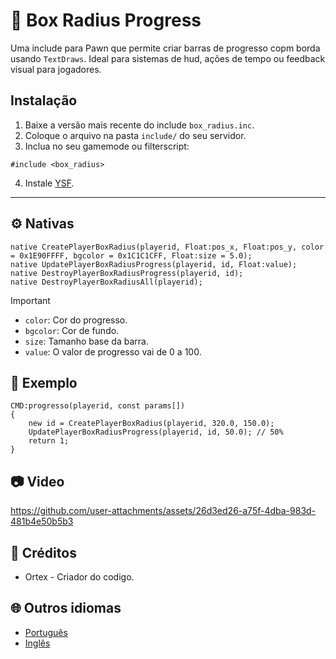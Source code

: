 # 📌 Box Radius Progress
Uma include para Pawn que permite criar barras de progresso copm borda usando `TextDraws`. Ideal para sistemas de hud, ações de tempo ou feedback visual para jogadores.

## Instalação

1. Baixe a versão mais recente do include `box_radius.inc`.
2. Coloque o arquivo na pasta `include/` do seu servidor.
3. Inclua no seu gamemode ou filterscript:

```pawn
#include <box_radius>
```
4. Instale [YSF](https://github.com/IllidanS4/YSF).

---

## ⚙️ Nativas
```pawn
native CreatePlayerBoxRadius(playerid, Float:pos_x, Float:pos_y, color = 0x1E90FFFF, bgcolor = 0x1C1C1CFF, Float:size = 5.0);
native UpdatePlayerBoxRadiusProgress(playerid, id, Float:value);
native DestroyPlayerBoxRadiusProgress(playerid, id);
native DestroyPlayerBoxRadiusAll(playerid);
```
> [!IMPORTANT]
> - `color`: Cor do progresso.
> - `bgcolor`: Cor de fundo.
> - `size`: Tamanho base da barra.
> - `value`: O valor de progresso vai de 0 a 100.


## 📝 Exemplo

```pawn
CMD:progresso(playerid, const params[])
{
    new id = CreatePlayerBoxRadius(playerid, 320.0, 150.0);
    UpdatePlayerBoxRadiusProgress(playerid, id, 50.0); // 50%
    return 1;
}
```

## 📷 Video

https://github.com/user-attachments/assets/26d3ed26-a75f-4dba-983d-481b4e50b5b3

## 📝 Créditos
- Ortex - Criador do codigo.

## 🌐 Outros idiomas
* [Português](https://github.com/dev-ortex/box-radius-progress/blob/main/READMPT.md)
* [Inglês](https://github.com/dev-ortex/box-radius-progress/blob/main/README.md)
